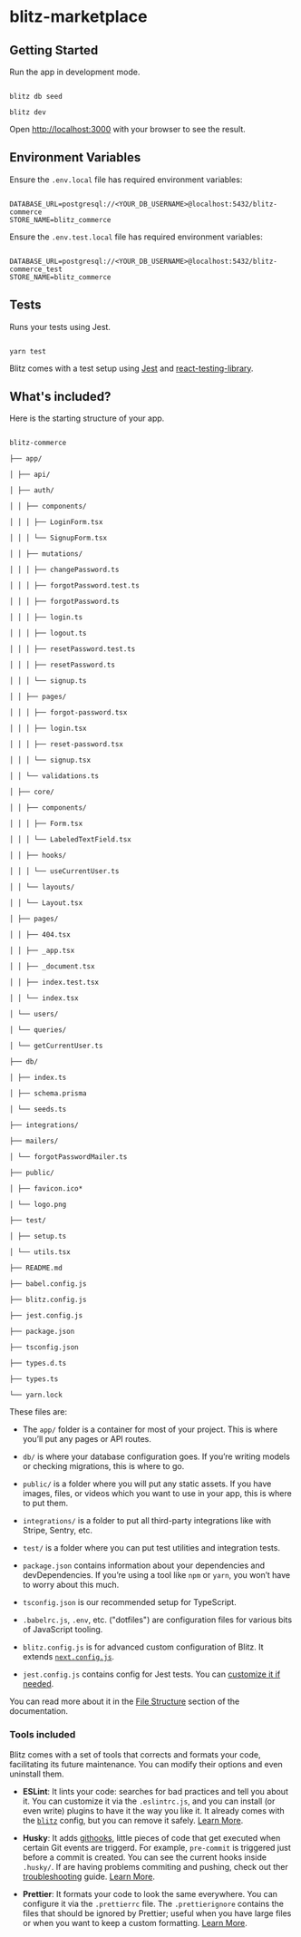 # **blitz-marketplace**

## Getting Started

Run the app in development mode.

```

blitz db seed

blitz dev

```

Open [http://localhost:3000](http://localhost:3000) with your browser to see the result.

## Environment Variables

Ensure the `.env.local` file has required environment variables:

```

DATABASE_URL=postgresql://<YOUR_DB_USERNAME>@localhost:5432/blitz-commerce
STORE_NAME=blitz_commerce

```

Ensure the `.env.test.local` file has required environment variables:

```

DATABASE_URL=postgresql://<YOUR_DB_USERNAME>@localhost:5432/blitz-commerce_test
STORE_NAME=blitz_commerce

```

## Tests

Runs your tests using Jest.

```

yarn test

```

Blitz comes with a test setup using [Jest](https://jestjs.io/) and [react-testing-library](https://testing-library.com/).

## What's included?

Here is the starting structure of your app.

```

blitz-commerce

├── app/

│ ├── api/

│ ├── auth/

│ │ ├── components/

│ │ │ ├── LoginForm.tsx

│ │ │ └── SignupForm.tsx

│ │ ├── mutations/

│ │ │ ├── changePassword.ts

│ │ │ ├── forgotPassword.test.ts

│ │ │ ├── forgotPassword.ts

│ │ │ ├── login.ts

│ │ │ ├── logout.ts

│ │ │ ├── resetPassword.test.ts

│ │ │ ├── resetPassword.ts

│ │ │ └── signup.ts

│ │ ├── pages/

│ │ │ ├── forgot-password.tsx

│ │ │ ├── login.tsx

│ │ │ ├── reset-password.tsx

│ │ │ └── signup.tsx

│ │ └── validations.ts

│ ├── core/

│ │ ├── components/

│ │ │ ├── Form.tsx

│ │ │ └── LabeledTextField.tsx

│ │ ├── hooks/

│ │ │ └── useCurrentUser.ts

│ │ └── layouts/

│ │ └── Layout.tsx

│ ├── pages/

│ │ ├── 404.tsx

│ │ ├── _app.tsx

│ │ ├── _document.tsx

│ │ ├── index.test.tsx

│ │ └── index.tsx

│ └── users/

│ └── queries/

│ └── getCurrentUser.ts

├── db/

│ ├── index.ts

│ ├── schema.prisma

│ └── seeds.ts

├── integrations/

├── mailers/

│ └── forgotPasswordMailer.ts

├── public/

│ ├── favicon.ico*

│ └── logo.png

├── test/

│ ├── setup.ts

│ └── utils.tsx

├── README.md

├── babel.config.js

├── blitz.config.js

├── jest.config.js

├── package.json

├── tsconfig.json

├── types.d.ts

├── types.ts

└── yarn.lock

```

These files are:

- The `app/` folder is a container for most of your project. This is where you’ll put any pages or API routes.

- `db/` is where your database configuration goes. If you’re writing models or checking migrations, this is where to go.

- `public/` is a folder where you will put any static assets. If you have images, files, or videos which you want to use in your app, this is where to put them.

- `integrations/` is a folder to put all third-party integrations like with Stripe, Sentry, etc.

- `test/` is a folder where you can put test utilities and integration tests.

- `package.json` contains information about your dependencies and devDependencies. If you’re using a tool like `npm` or `yarn`, you won’t have to worry about this much.

- `tsconfig.json` is our recommended setup for TypeScript.

- `.babelrc.js`, `.env`, etc. ("dotfiles") are configuration files for various bits of JavaScript tooling.

- `blitz.config.js` is for advanced custom configuration of Blitz. It extends [`next.config.js`](https://nextjs.org/docs/api-reference/next.config.js/introduction).

- `jest.config.js` contains config for Jest tests. You can [customize it if needed](https://jestjs.io/docs/en/configuration).

You can read more about it in the [File Structure](https://blitzjs.com/docs/file-structure) section of the documentation.

### Tools included

Blitz comes with a set of tools that corrects and formats your code, facilitating its future maintenance. You can modify their options and even uninstall them.

- **ESLint**: It lints your code: searches for bad practices and tell you about it. You can customize it via the `.eslintrc.js`, and you can install (or even write) plugins to have it the way you like it. It already comes with the [`blitz`](https://github.com/blitz-js/blitz/tree/canary/packages/eslint-config) config, but you can remove it safely. [Learn More](https://eslint.org).

- **Husky**: It adds [githooks](https://git-scm.com/docs/githooks), little pieces of code that get executed when certain Git events are triggerd. For example, `pre-commit` is triggered just before a commit is created. You can see the current hooks inside `.husky/`. If are having problems commiting and pushing, check out ther [troubleshooting](https://typicode.github.io/husky/#/?id=troubleshoot) guide. [Learn More](https://typicode.github.io/husky).

- **Prettier**: It formats your code to look the same everywhere. You can configure it via the `.prettierrc` file. The `.prettierignore` contains the files that should be ignored by Prettier; useful when you have large files or when you want to keep a custom formatting. [Learn More](https://prettier.io).
